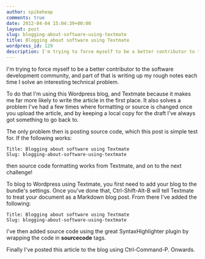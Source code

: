 ```yaml
---
author: spikeheap
comments: true
date: 2012-04-04 15:04:39+00:00
layout: post
slug: blogging-about-software-using-textmate
title: Blogging about software using Textmate
wordpress_id: 129
description: I'm trying to force myself to be a better contributor to the software development community, and part of that is writing up my rough notes each time I solve an interesting technical problem
---
```


I'm trying to force myself to be a better contributor to the software development community, and part of that is writing up my rough notes each time I solve an interesting technical problem.

To do that I'm using this Wordpress blog, and Textmate because it makes me far more likely to write the article in the first place. It also solves a problem I've had a few times where formatting or source is changed once you upload the article, and by keeping a local copy for the draft I've always got something to go back to. 

The only problem then is posting source code, which this post is simple test for. If the following works:

```
Title: Blogging about software using Textmate
Slug: blogging-about-software-using-textmate
```

then source code formatting works from Textmate, and on to the next challenge!

To blog to Wordpress using Textmate, you first need to add your blog to the bundle's settings. Once you've done that, Ctrl-Shift-Alt-B will tell Textmate to treat your document as a Markdown blog post. From there I've added the following:

```
Title: Blogging about software using Textmate
Slug: blogging-about-software-using-textmate
```

I've then added source code using the great SyntaxHighlighter plugin by wrapping the code in **sourcecode** tags.

Finally I've posted this article to the blog using Ctrl-Command-P. Onwards.
